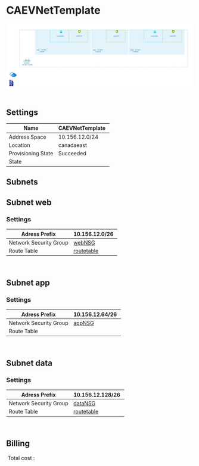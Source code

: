 # CAEVNetTemplate
![Cloudockit](../assets/09dbf983ca0147a09e0fe7929eaa68da.jpg) 
## Settings


| Name | CAEVNetTemplate  |
| --- | --- |
| Address Space | 10.156.12.0/24  |
| Location | canadaeast  |
| Provisioning State | Succeeded  |
| State |   |



## Subnets

## Subnet web

### Settings


| Adress Prefix | 10.156.12.0/26  |
| --- | --- |
| Network Security Group | [webNSG](webNSG--2145745860.md)  |
| Route Table | [routetable](routetable--496314456.md)  |

 
## Subnet app

### Settings


| Adress Prefix | 10.156.12.64/26  |
| --- | --- |
| Network Security Group | [appNSG](appNSG-351641189.md)  |
| Route Table |   |

 
## Subnet data

### Settings


| Adress Prefix | 10.156.12.128/26  |
| --- | --- |
| Network Security Group | [dataNSG](dataNSG-1352080205.md)  |
| Route Table | [routetable](routetable--496314456.md)  |

 








## Billing
 Total cost : 
